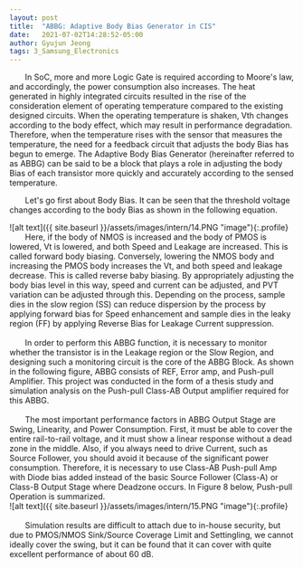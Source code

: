 ```yaml
---
layout: post
title:  "ABBG: Adaptive Body Bias Generator in CIS"
date:   2021-07-02T14:28:52-05:00
author: Gyujun Jeong
tags: 3_Samsung_Electronics
---
```



&nbsp; &nbsp; &nbsp; &nbsp;In SoC, more and more Logic Gate is required according to Moore's law, and accordingly, the power consumption also increases. The heat generated in highly integrated circuits resulted in the rise of the consideration element of operating temperature compared to the existing designed circuits. When the operating temperature is shaken, Vth changes according to the body effect, which may result in performance degradation. Therefore, when the temperature rises with the sensor that measures the temperature, the need for a feedback circuit that adjusts the body Bias has begun to emerge. The Adaptive Body Bias Generator (hereinafter referred to as ABBG) can be said to be a block that plays a role in adjusting the body Bias of each transistor more quickly and accurately according to the sensed temperature.
<br>

&nbsp; &nbsp; &nbsp; &nbsp;Let's go first about Body Bias. It can be seen that the threshold voltage changes according to the body Bias as shown in the following equation.

![alt text]({{ site.baseurl }}/assets/images/intern/14.PNG "image"){:.profile}<br>
&nbsp; &nbsp; &nbsp; &nbsp;Here, if the body of NMOS is increased and the body of PMOS is lowered, Vt is lowered, and both Speed and Leakage are increased. This is called forward body biasing. Conversely, lowering the NMOS body and increasing the PMOS body increases the Vt, and both speed and leakage decrease. This is called reverse baby biasing. By appropriately adjusting the body bias level in this way, speed and current can be adjusted, and PVT variation can be adjusted through this. Depending on the process, sample dies in the slow region (SS) can reduce dispersion by the process by applying forward bias for Speed enhancement and sample dies in the leaky region (FF) by applying Reverse Bias for Leakage Current suppression.<br><br>
&nbsp; &nbsp; &nbsp; &nbsp;In order to perform this ABBG function, it is necessary to monitor whether the transistor is in the Leakage region or the Slow Region, and designing such a monitoring circuit is the core of the ABBG Block. As shown in the following figure, ABBG consists of REF, Error amp, and Push-pull Amplifier. This project was conducted in the form of a thesis study and simulation analysis on the Push-pull Class-AB Output amplifier required for this ABBG.
<br><br>
&nbsp; &nbsp; &nbsp; &nbsp;The most important performance factors in ABBG Output Stage are Swing, Linearity, and Power Consumption. First, it must be able to cover the entire rail-to-rail voltage, and it must show a linear response without a dead zone in the middle. Also, if you always need to drive Current, such as Source Follower, you should avoid it because of the significant power consumption. Therefore, it is necessary to use Class-AB Push-pull Amp with Diode bias added instead of the basic Source Follower (Class-A) or Class-B Output Stage where Deadzone occurs. In Figure 8 below, Push-pull Operation is summarized.<br>
![alt text]({{ site.baseurl }}/assets/images/intern/15.PNG "image"){:.profile}
<br><br>
&nbsp; &nbsp; &nbsp; &nbsp;Simulation results are difficult to attach due to in-house security, but due to PMOS/NMOS Sink/Source Coverage Limit and Settingling, we cannot ideally cover the swing, but it can be found that it can cover with quite excellent performance of about 60 dB.
